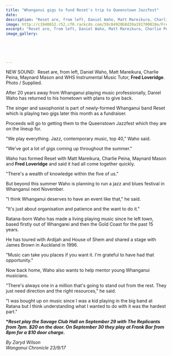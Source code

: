 ```yaml
---
title: "Whanganui gigs to fund Reset's trip to Queenstown Jazzfest"
date: 
description: "Reset are, from left, Daniel Waho, Matt Mareikura, Charlie Peina, Maynard Mason and WHS Instrumental Music Tutor, Fred Loveridge..."
image: http://c1940652.r52.cf0.rackcdn.com/59c84928b8d39a191700018e/Fred-Loveridge-23-sept-chron.jpg
excerpt: "Reset are, from left, Daniel Waho, Matt Mareikura, Charlie Peina, Maynard Mason and WHS Instrumental Music Tutor, Fred Loveridge."
image_gallery:
    
    
    
    
    
---
```


<p>NEW SOUND: &nbsp;<span>Reset are, from left, Daniel Waho, Matt Mareikura, Charlie Peina, Maynard Mason and WHS Instrumental Music Tutor, <strong>Fred Loveridge</strong>. <br />Photo / Supplied.</span></p>
<p class="element element-paragraph">After 20 years away from Whanganui playing music professionally, Daniel Waho has returned to his hometown with plans to give back.</p>
<p class="element element-paragraph">The singer and saxophonist is part of newly-formed Whanganui band Reset which is playing two gigs later this month as a fundraiser.</p>
<p class="element element-paragraph">Proceeds will go to getting them to the Queenstown Jazzfest which they are on the lineup for.</p>
<p class="element element-paragraph">"We play everything. Jazz, contemporary music, top 40," Waho said.</p>
<p class="element element-paragraph">"We've got a lot of gigs coming up throughout the summer."</p>
<p class="element element-paragraph">Waho has formed Reset with Matt Mareikura, Charlie Peina, Maynard Mason and <strong>Fred Loveridge</strong> and said it had all come together quickly.</p>
<p class="element element-paragraph">"There's a wealth of knowledge within the five of us."</p>
<p class="element element-paragraph">But beyond this summer Waho is planning to run a jazz and blues festival in Whanganui next November.</p>
<p class="element element-paragraph">"I think Whanganui deserves to have an event like that," he said.</p>
<p class="element element-paragraph">"It's just about organisation and patience and the want to do it."</p>
<p class="element element-paragraph">Ratana-born Waho has made a living playing music since he left town, based firstly out of Whangarei and then the Gold Coast for the past 15 years.</p>
<p class="element element-paragraph">He has toured with Ardijah and House of Shem and shared a stage with James Brown in Auckland in 1996.</p>
<p class="element element-paragraph">"Music can take you places if you want it. I'm grateful to have had that opportunity."</p>
<p class="element element-paragraph">Now back home, Waho also wants to help mentor young Whanganui musicians.</p>
<p class="element element-paragraph">"There's always one in a million that's going to stand out from the rest. They just need direction and the right resources," he said.</p>
<p class="element element-paragraph">"I was bought up on music since I was a kid playing in the big band at Ratana but I think understanding what I wanted to do with it was the hardest part."</p>
<p class="element element-paragraph"><strong>*<em>Reset play the Savage Club Hall on September 29 with The Replicants from 7pm. $20 on the door. On September 30 they play at Frank Bar from 8pm for a $10 door charge.</em></strong></p>
<p><em>By Zaryd Wilson<br />Wanganui Chronicle 23/9/17</em></p>

